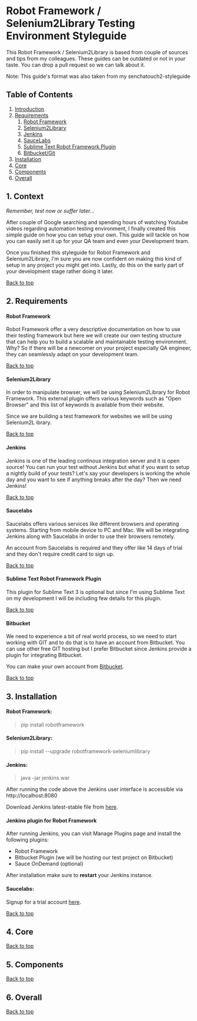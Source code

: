 # Robot Framework / Selenium2Library Testing Environment Styleguide

This Robot Framework / Selenium2Library is based from couple of sources and tips from my colleagues. These guides can be outdated or not in your taste. You can drop a pull request so we can talk about it.

Note: This guide's format was also taken from my senchatouch2-styleguide

## Table of Contents

1. [Introduction](#1-context)
2. [Requirements](#2-requirements)
    1. [Robot Framework](#robot-framework)
    2. [Selenium2Library](#selenium2library)
    3. [Jenkins](#jenkins)
    4. [SauceLabs](#saucelabs)
    5. [Sublime Text Robot Framework Plugin](#sublime-text-robot-framework-plugin)
    6. [Bitbucket/Git](#bitbucket)
3. [Installation](#3-installation)
4. [Core](#4-core)
5. [Components](#5-components)
6. [Overall](#6-overall)

## 1. Context

*Remember, test now or suffer later...*

After couple of Google searching and spending hours of watching Youtube videos regarding automation testing environment, I finally created this simple guide on how you can setup your own. This guide will tackle on how you can easily set it up for your QA team and even your Development team.

Once you finished this styleguide for Robot Framework and Selenium2Library, I'm sure you are now confident on making this kind of setup in any project you might get into. Lastly, do this on the early part of your development stage rather doing it later.



[Back to top](#table-of-contents)


## 2. Requirements

#### Robot Framework
Robot Framework offer a very descriptive documentation on how to use their testing framework but here we will create our own testing structure that can help you to build a scalable and maintainable testing environment. Why? So if there will be a newcomer on your project especially QA engineer, they can seamlessly adapt on your development team.

[Back to top](#table-of-contents)

#### Selenium2Library
In order to manipulate browser, we will be using Selenium2Library for Robot Framework. This external plugin offers various keywords such as "Open Browser" and this list of keywords is available from their website.

Since we are building a test framework for websites we will be using Selenium2L
ibrary.

[Back to top](#table-of-contents)

#### Jenkins

Jenkins is one of the leading continous integration server and it is open source! You can run your test without Jenkins but what if you want to setup a nightly build of your tests? Let's say your developers is working the whole day and you want to see if anything breaks after the day? Then we need Jenkins!


[Back to top](#table-of-contents)

#### Saucelabs

Saucelabs offers various services like different browsers and operating systems. Starting from mobile device to PC and Mac. We will be integrating Jenkins along with Saucelabs in order to use their browsers remotely.

An account from Saucelabs is required and they offer like 14 days of trial and they don't require credit card to sign up.

[Back to top](#table-of-contents)

#### Sublime Text Robot Framework Plugin

This plugin for Sublime Text 3 is optional but since I'm using Sublime Text on my development I will be including few details for this plugin.

[Back to top](#table-of-contents)


#### Bitbucket

We need to experience a bit of real world process, so we need to start  working with GIT and to do that is to have an account from Bitbucket. You can use other free GIT hosting but I prefer Bitbucket since Jenkins provide a plugin for integrating Bitbucket.

You can make your own account from [Bitbucket](https://bitbucket.org/account/signup/).

[Back to top](#table-of-contents)




## 3. Installation

#### Robot Framework:

> pip install robotframework



#### Selenium2Library:

> pip install --upgrade robotframework-seleniumlibrary


#### Jenkins:

> java -jar jenkins.war


After running the code above the Jenkins user interface is accessible via http://localhost:8080

Download Jenkins latest-stable file from [here](http://mirrors.jenkins-ci.org/war-stable/latest/jenkins.war).

#### Jenkins plugin for Robot Framework

After running Jenkins, you can visit  Manage Plugins page and install the following plugins:

 - Robot Framework
 - Bitbucket Plugin (we will be hosting our test project on Bitbucket)
 - Sauce OnDemand (optional)

After installation make sure to **restart** your Jenkins instance.

#### Saucelabs:


Signup for a trial account [here](https://saucelabs.com/signup/trial).





[Back to top](#table-of-contents)

## 4. Core

[Back to top](#table-of-contents)


## 5. Components

[Back to top](#table-of-contents)


## 6. Overall

[Back to top](#table-of-contents)
